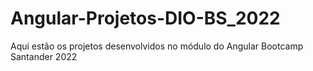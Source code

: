 # Angular-Projetos-DIO-BS_2022
Aqui estão os projetos desenvolvidos no módulo do Angular Bootcamp Santander 2022
